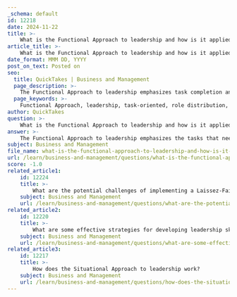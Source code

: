 ```yaml
---
_schema: default
id: 12218
date: 2024-11-22
title: >-
    What is the Functional Approach to leadership and how is it applied?
article_title: >-
    What is the Functional Approach to leadership and how is it applied?
date_format: MMM DD, YYYY
post_on_text: Posted on
seo:
  title: QuickTakes | Business and Management
  page_description: >-
    The Functional Approach to leadership emphasizes task completion and organizational effectiveness, focusing on role distribution and collective leadership rather than traditional hierarchical structures.
  page_keywords: >-
    Functional Approach, leadership, task-oriented, role distribution, collective leadership, organizational needs, behavioral emphasis, team projects, agile methodologies, leadership development
author: QuickTakes
question: >-
    What is the Functional Approach to leadership and how is it applied?
answer: >-
    The Functional Approach to leadership emphasizes the tasks that need to be accomplished and the methods by which they are completed, rather than focusing on interpersonal relationships among team members. This approach posits that effective leadership is not about understanding or motivating followers but ensuring that the necessary resources and actions are in place to achieve organizational objectives.\n\n### Key Characteristics of the Functional Approach:\n\n1. **Task-Oriented Focus**: The primary concern is on the tasks at hand and how to execute them efficiently. Leaders are expected to concentrate on the practical aspects of guiding a team towards achieving its goals.\n\n2. **Role Distribution**: Leadership roles are filled based on expertise and the specific tasks that need to be executed, rather than traditional hierarchical structures. This means that individuals with the relevant skills and knowledge may take on leadership roles as needed.\n\n3. **Collective Leadership**: Leadership is viewed as a set of behaviors that can be exhibited by any member of the group, rather than being confined to a single individual. This collective approach allows for a more dynamic and responsive leadership style.\n\n4. **Focus on Organizational Needs**: Leaders are tasked with ensuring that all activities align with the organization's objectives. This involves identifying what the group needs to succeed and facilitating those requirements.\n\n5. **Behavioral Emphasis**: The functional leadership model is grounded in the study of successful leaders and the specific actions and behaviors that contribute to organizational effectiveness. It is less about who the leader is and more about what they do to facilitate success.\n\n### Application of the Functional Approach:\n\nIn practice, the Functional Approach can be applied in various organizational settings to enhance productivity and autonomy. For example:\n\n- **Team Projects**: In a project team, members may take on leadership roles based on their expertise in specific areas, such as design, development, or marketing. This allows the team to leverage the strengths of its members effectively.\n\n- **Agile Methodologies**: Many organizations that adopt agile methodologies utilize functional leadership principles by allowing team members to lead based on their skills and the needs of the project, rather than adhering to a strict hierarchy.\n\n- **Leadership Development**: Organizations can implement training programs that focus on developing specific leadership behaviors among all employees, fostering a culture where leadership is seen as a shared responsibility.\n\nOverall, the Functional Approach to leadership is a practical and flexible model that prioritizes task completion and organizational effectiveness, making it particularly relevant in dynamic and collaborative work environments.
subject: Business and Management
file_name: what-is-the-functional-approach-to-leadership-and-how-is-it-applied.md
url: /learn/business-and-management/questions/what-is-the-functional-approach-to-leadership-and-how-is-it-applied
score: -1.0
related_article1:
    id: 12224
    title: >-
        What are the potential challenges of implementing a Laissez-Faire Leadership style?
    subject: Business and Management
    url: /learn/business-and-management/questions/what-are-the-potential-challenges-of-implementing-a-laissezfaire-leadership-style
related_article2:
    id: 12220
    title: >-
        What are some effective strategies for developing leadership skills in individuals?
    subject: Business and Management
    url: /learn/business-and-management/questions/what-are-some-effective-strategies-for-developing-leadership-skills-in-individuals
related_article3:
    id: 12217
    title: >-
        How does the Situational Approach to leadership work?
    subject: Business and Management
    url: /learn/business-and-management/questions/how-does-the-situational-approach-to-leadership-work
---
```


&nbsp;